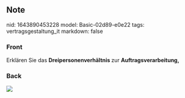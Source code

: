 ## Note
nid: 1643890453228
model: Basic-02d89-e0e22
tags: vertragsgestaltung_it
markdown: false

### Front
Erklären Sie das <b>Dreipersonenverhältnis </b>zur <b>Auftragsverarbeitung,</b>

### Back
<img src="paste-3ab3741b615d6c016b186d007a2e191711dca8ec.jpg">

